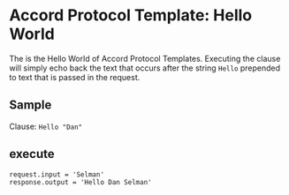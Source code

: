 
# Accord Protocol Template: Hello World

The is the Hello World of Accord Protocol Templates. Executing the clause will simply echo back the text that occurs after the string `Hello` prepended to text that is passed in the request.

## Sample

Clause: `Hello "Dan"`

## execute

```
request.input = 'Selman'
response.output = 'Hello Dan Selman'
```
